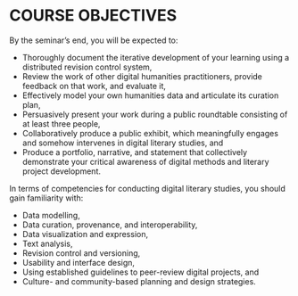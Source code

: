 # COURSE OBJECTIVES 

By the seminar’s end, you will be expected to: 

+ Thoroughly document the iterative development of your learning using a distributed revision control system, 
+ Review the work of other digital humanities practitioners, provide feedback on that work, and evaluate it, 
+ Effectively model your own humanities data and articulate its curation plan, 
+ Persuasively present your work during a public roundtable consisting of at least three people, 
+ Collaboratively produce a public exhibit, which meaningfully engages and somehow intervenes in digital literary studies, and 
+ Produce a portfolio, narrative, and statement that collectively demonstrate your critical awareness of digital methods and literary project development.  

In terms of competencies for conducting digital literary studies, you should gain familiarity with:

+ Data modelling, 
+ Data curation, provenance, and interoperability, 
+ Data visualization and expression,
+ Text analysis,
+ Revision control and versioning,  
+ Usability and interface design, 
+ Using established guidelines to peer-review digital projects, and 
+ Culture- and community-based planning and design strategies.  